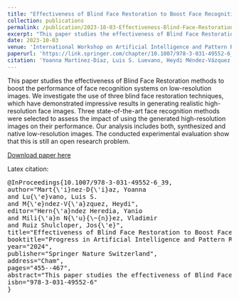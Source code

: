 ```yaml
---
title: "Effectiveness of Blind Face Restoration to Boost Face Recognition Performance at Low-Resolution Images"
collection: publications
permalink: /publication/2023-10-03-Effectiveness-Blind-Face-Restoration-FR
excerpt: "This paper studies the effectiveness of Blind Face Restoration methods to boost the performance of face recognition systems on low-resolution images. We investigate the use of three blind face restoration techniques, which have demonstrated impressive results in generating realistic high-resolution face images. Three state-of-the-art face recognition methods were selected to assess the impact of using the generated high-resolution images on their performance. Our analysis includes both, synthesized and native low-resolution images. The conducted experimental evaluation show that this is still an open research problem."
date: 2023-10-03
venue: 'International Workshop on Artificial Intelligence and Pattern Recognition'
paperurl: 'https://link.springer.com/chapter/10.1007/978-3-031-49552-6_39'
citation: 'Yoanna Martínez-Díaz, Luis S. Luevano, Heydi Méndez-Vázquez. "Effectiveness of Blind Face Restoration to Boost Face Recognition Performance at Low-Resolution Images". Progress in Artificial Intelligence and Pattern Recognition. IWAIPR 2023. Lecture Notes in Computer Science, vol 14335. Springer, Cham. https://doi.org/10.1007/978-3-031-49552-6_39'
---
```

This paper studies the effectiveness of Blind Face Restoration methods to boost the performance of face recognition systems on low-resolution images. We investigate the use of three blind face restoration techniques, which have demonstrated impressive results in generating realistic high-resolution face images. Three state-of-the-art face recognition methods were selected to assess the impact of using the generated high-resolution images on their performance. Our analysis includes both, synthesized and native low-resolution images. The conducted experimental evaluation show that this is still an open research problem.

[Download paper here](https://link.springer.com/chapter/10.1007/978-3-031-49552-6_39)

<!-- Recommended citation: Martínez-Díaz, Y., Luévano, L.S., Méndez-Vázquez, H. (2024). Effectiveness of Blind Face Restoration to Boost Face Recognition Performance at Low-Resolution Images. In: Hernández Heredia, Y., Milián Núñez, V., Ruiz Shulcloper, J. (eds) Progress in Artificial Intelligence and Pattern Recognition. IWAIPR 2023. Lecture Notes in Computer Science, vol 14335. Springer, Cham. https://doi.org/10.1007/978-3-031-49552-6_39 -->

Latex citation:
<pre>
@InProceedings{10.1007/978-3-031-49552-6_39,
author="Mart{\'i}nez-D{\'i}az, Yoanna
and Lu{\'e}vano, Luis S.
and M{\'e}ndez-V{\'a}zquez, Heydi",
editor="Hern{\'a}ndez Heredia, Yanio
and Mili{\'a}n N{\'u}{\~{n}}ez, Vladimir
and Ruiz Shulcloper, Jos{\'e}",
title="Effectiveness of Blind Face Restoration to Boost Face Recognition Performance at Low-Resolution Images",
booktitle="Progress in Artificial Intelligence and Pattern Recognition",
year="2024",
publisher="Springer Nature Switzerland",
address="Cham",
pages="455--467",
abstract="This paper studies the effectiveness of Blind Face Restoration methods to boost the performance of face recognition systems on low-resolution images. We investigate the use of three blind face restoration techniques, which have demonstrated impressive results in generating realistic high-resolution face images. Three state-of-the-art face recognition methods were selected to assess the impact of using the generated high-resolution images on their performance. Our analysis includes both, synthesized and native low-resolution images. The conducted experimental evaluation show that this is still an open research problem.",
isbn="978-3-031-49552-6"
}
</pre>
